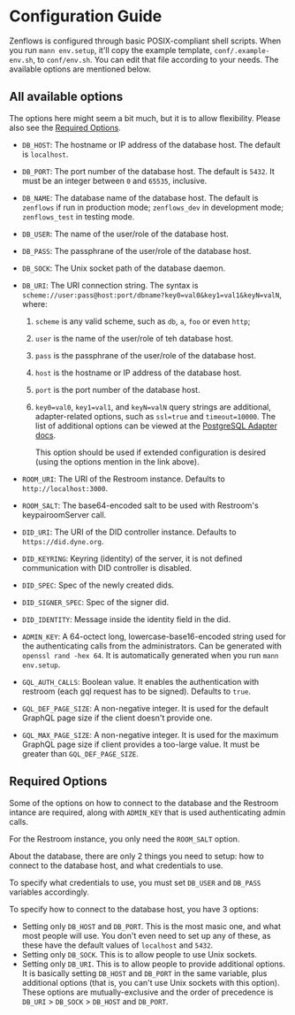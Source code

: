 <!--
SPDX-License-Identifier: AGPL-3.0-or-later
Zenflows is software that implements the Valueflows vocabulary.
Zenflows is designed, written, and maintained by srfsh <srfsh@dyne.org>
Copyright (C) 2021-2023 Dyne.org foundation <foundation@dyne.org>.

This program is free software: you can redistribute it and/or modify
it under the terms of the GNU Affero General Public License as
published by the Free Software Foundation, either version 3 of the
License, or (at your option) any later version.

This program is distributed in the hope that it will be useful,
but WITHOUT ANY WARRANTY; without even the implied warranty of
MERCHANTABILITY or FITNESS FOR A PARTICULAR PURPOSE.  See the
GNU Affero General Public License for more details.

You should have received a copy of the GNU Affero General Public License
along with this program.  If not, see <https://www.gnu.org/licenses/>.
-->

# Configuration Guide

Zenflows is configured through basic POSIX-compliant shell scripts.  When you
run `mann env.setup`, it'll copy the example template, `conf/.example-env.sh`,
to `conf/env.sh`.  You can edit that file according to your needs.  The
available options are mentioned below.


## All available options

The options here might seem a bit much, but it is to allow flexibility.  Please
also see the [Required Options](#required-options).

* `DB_HOST`: The hostname or IP address of the database host.  The default is
  `localhost`.
* `DB_PORT`: The port number of the database host.  The default is `5432`.  It
  must be an integer between `0` and `65535`, inclusive.
* `DB_NAME`: The database name of the database host.  The default is `zenflows`
  if run in production mode; `zenflows_dev` in development mode; `zenflows_test`
  in testing mode.
* `DB_USER`: The name of the user/role of the database host.
* `DB_PASS`: The passphrane of the user/role of the database host.
* `DB_SOCK`: The Unix socket path of the database daemon.
* `DB_URI`: The URI connection string.  The syntax is
  `scheme://user:pass@host:port/dbname?key0=val0&key1=val1&keyN=valN`, where:
  1. `scheme` is any valid scheme, such as `db`, `a`, `foo` or even `http`;
  2. `user` is the name of the user/role of teh database host.
  3. `pass` is the passphrane of the user/role of the database host.
  4. `host` is the hostname or IP address of the database host.
  5. `port` is the port number of the database host.
  6. `key0=val0`, `key1=val1`, and `keyN=valN` query strings are additional,
     adapter-related options, such as `ssl=true` and `timeout=10000`.  The list
     of additional options can be viewed at the [PostgreSQL Adapter docs](
     https://hexdocs.pm/ecto_sql/Ecto.Adapters.Postgres.html#module-connection-options).

     This option should be used if extended configuration is desired (using the
     options mention in the link above).

* `ROOM_URI`: The URI of the Restroom instance.  Defaults to `http://localhost:3000`.
* `ROOM_SALT`: The base64-encoded salt to be used with Restroom's
  keypairoomServer call.

* `DID_URI`: The URI of the DID controller instance. Defaults to `https://did.dyne.org`.
* `DID_KEYRING`: Keyring (identity) of the server, it is not defined
  communication with DID controller is disabled.
* `DID_SPEC`: Spec of the newly created dids.
* `DID_SIGNER_SPEC`: Spec of the signer did.
* `DID_IDENTITY`: Message inside the identity field in the did.

* `ADMIN_KEY`: A 64-octect long, lowercase-base16-encoded string used for the
  authenticating calls from the administrators.  Can be generated with
  `openssl rand -hex 64`.  It is automatically generated when you run
  `mann env.setup`.

* `GQL_AUTH_CALLS`: Boolean value. It enables the authentication with
  restroom (each gql request has to be signed). Defaults to `true`.
* `GQL_DEF_PAGE_SIZE`: A non-negative integer.  It is used for the
  default GraphQL page size if the client doesn't provide one.
* `GQL_MAX_PAGE_SIZE`: A non-negative integer.  It is used for the
  maximum GraphQL page size if client provides a too-large value.
  It must be greater than `GQL_DEF_PAGE_SIZE`.


## Required Options

Some of the options on how to connect to the database and the Restroom intance
are required, along with `ADMIN_KEY` that is used authenticating admin calls.

For the Restroom instance, you only need the `ROOM_SALT` option.

About the database, there are only 2 things you need to setup: how to connect to
the database host, and what credentials to use.

To specify what credentials to use, you must set `DB_USER` and `DB_PASS`
variables accordingly.

To specify how to connect to the database host, you have 3 options:

* Setting only `DB_HOST` and `DB_PORT`.  This is the most masic one, and what
  most people will use.  You don't even need to set up any of these, as these
  have the default values of `localhost` and `5432`.
* Setting only `DB_SOCK`.  This is to allow people to use Unix sockets.
* Setting only `DB_URI`.  This is to allow people to provide additional options.
  It is basically setting `DB_HOST` and `DB_PORT` in the same variable, plus
  additional options (that is, you can't use Unix sockets with this option).
These options are mutually-exclusive and the order of precedence is `DB_URI` >
`DB_SOCK` > `DB_HOST` and `DB_PORT`.
